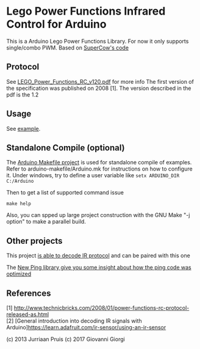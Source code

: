 # Lego Power Functions Infrared Control for Arduino

This is a Arduino Lego Power Functions Library.
For now it only supports single/combo PWM.
Based on [SuperCow's code](http://forum.arduino.cc/index.php?topic=38142.msg282833#msg282833)

## Protocol

See [LEGO_Power_Functions_RC_v120.pdf](https://github.com/jurriaan/Arduino-PowerFunctions/raw/master/LEGO_Power_Functions_RC_v120.pdf) for more info
The first version of the specification was published on 2008 [1].
The version described in the pdf is the 1.2

## Usage

See [example](https://github.com/jurriaan/Arduino-PowerFunctions/blob/master/examples/power_functions/power_functions.ino).

## Standalone Compile (optional)
The [Arduino Makefile project](https://github.com/sudar/Arduino-Makefile) is used for standalone compile of examples.
Refer to arduino-makefile/Arduino.mk for instructions on how to
configure it.
Under windows, try to define a user variable like
 `setx ARDUINO_DIR  C:/Arduino`

Then to get a list of supported command issue

`make help`

Also, you can spped up large project construction with the GNU Make
"-j option" to make a parallel build.

## Other projects
This project [is able to decode IR protocol](https://raw.githubusercontent.com/matthiaszimmermann/ArduinoLegoIrReceiver) and can be paired with this one

The [New Ping library give you some insight about how the ping code was optimized](https://bitbucket.org/teckel12/arduino-new-ping/wiki/Home)




## References

[1] http://www.technicbricks.com/2008/01/power-functions-rc-protocol-released-as.html<br>
[2] [General introduction into decoding IR signals with Arduino]https://learn.adafruit.com/ir-sensor/using-an-ir-sensor<br>

(c) 2013 Jurriaan Pruis
(c) 2017 Giovanni Giorgi
